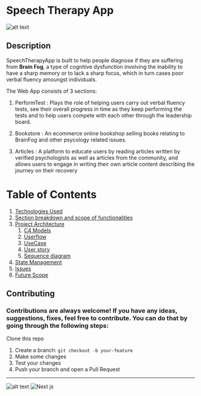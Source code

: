 # Speech Therapy App 

![alt text](https://github.com/shaznan/speech-therapy-app/blob/documentation/docs/assets/App%20into%20with%20animation.gif?raw=true)

## Description 
SpeechTherapyApp is built to help people diagnose if they are suffering from **Brain Fog**, a type of cognitive dysfunction involving the inability to have a sharp memory or to lack a sharp focus, which in turn cases poor verbal fluency amoungst individuals. 

The Web App consists of 3 sections:

1. PerformTest : Plays the role of helping users carry out verbal fluency tests, see their overall progress in time as they keep performing the tests and to help users compete with each other through the leadership board. 

2. Bookstore : An ecommerce online bookshop selling books relating to BrainFog and other psycology related issues.
 
3. Articles : A platform to educate users by reading articles written by verified psychologists as well as articles from the community, and allows users to engage in writing their own article content describing the journey on their recovery

# Table of Contents
1. [Technologies Used](docs/Docs/Technologies_Used.md)
2. [Section breakdown and scope of functionalities](docs/Docs/Section_breakdown.md)
3. [Project Architecture](docs/Docs/Architect_And_Design.md)
   1. [C4 Models](docs/Docs/Architect_And_Design.md)
   2. [Userflow](#subparagraph1)
   3. [UseCase](#subparagraph1)
   4. [User story](#fourth-examplehttpwwwfourthexamplecom)
   5. [Sequence diagram](#fourth-examplehttpwwwfourthexamplecom) 
4. [State Management](#fourth-examplehttpwwwfourthexamplecom)
5. [Issues](#fourth-examplehttpwwwfourthexamplecom)
6. [Future Scope](#fourth-examplehttpwwwfourthexamplecom) 


## Contributing 
### Contributions are always welcome! If you have any ideas, suggestions, fixes, feel free to contribute. You can do that by going through the following steps:

Clone this repo 
1. Create a branch: `git checkout -b your-feature`
2. Make some changes
3. Test your changes
4. Push your branch and open a Pull Request

---

![alt text](https://img.shields.io/badge/Version-v1.1-red)
![Next js](https://img.shields.io/badge/BuiltUsing-NextJs-1abc9c.svg)

